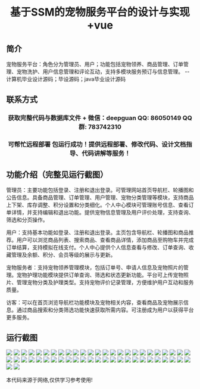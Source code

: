 <p><h1 align="center">基于SSM的宠物服务平台的设计与实现+vue</h1></p>

## 简介
宠物服务平台：角色分为管理员、用户；功能包括宠物领养、商品管理、订单管理、宠物洗护、用户信息管理和评论互动，支持多模块服务预订与信息管理。    --计算机毕业设计源码；毕设源码；java毕业设计源码


## 联系方式
<p><h3 align="center">获取完整代码与数据库文件 + 微信：deepguan QQ: 86050149 QQ群: 783742310</h3></p>
<p><h3 align="center">可帮忙远程部署 包运行成功！提供远程部署、修改代码、设计文档指导、代码讲解等服务！</h3></p>

## 功能介绍（完整见运行截图）
管理员：主要功能包括登录、注册和退出登录。可管理网站首页导航栏、轮播图和公告信息。具备商品管理、订单管理、用户管理、宠物分类管理等模块，支持商品上下架、库存调整、积分设置和分类细化。个人中心模块可管理账号信息、查看订单详情，并支持编辑和退出功能。提供宠物信息管理及用户评价处理，支持查询、筛选和分页操作。

用户：支持基本功能如登录、注册和退出登录。主页包含导航栏、轮播图和商品推荐。用户可以浏览商品列表、搜索商品、查看商品详情，添加商品至购物车并完成订单结算，支持模拟在线支付。个人中心提供个人信息查看与修改、订单查询、收藏管理及余额、积分、会员等级的展示与更新。

宠物服务者：支持宠物领养管理模块，包括订单号、申请人信息及宠物照片的管理。宠物护理功能模块提供订单查询、筛选和状态更新功能。平台可上传宠物照片、管理宠物分类及护理类型。支持宠物评价记录管理，方便维护用户互动和服务质量。

访客：可以在首页浏览导航栏功能模块及宠物相关内容，查看商品及宠物展示信息。通过商品搜索和分类筛选功能快速获取所需内容。可注册成为用户以获得平台更多服务。


## 运行截图
![](img/001.jpg)
![](img/002.jpg)
![](img/003.jpg)
![](img/004.jpg)
![](img/005.jpg)
![](img/006.jpg)
![](img/007.jpg)
![](img/008.jpg)
![](img/009.jpg)
![](img/010.jpg)
![](img/011.jpg)
![](img/012.jpg)
![](img/013.jpg)
![](img/014.jpg)
![](img/015.jpg)
![](img/016.jpg)
![](img/017.jpg)
![](img/018.jpg)
![](img/019.jpg)
![](img/020.jpg)
![](img/021.jpg)
![](img/022.jpg)
![](img/023.jpg)
![](img/024.jpg)
![](img/025.jpg)
![](img/026.jpg)
![](img/027.jpg)
![](img/028.jpg)
![](img/029.jpg)
![](img/030.jpg)
![](img/031.jpg)
![](img/032.jpg)
![](img/033.jpg)
![](img/034.jpg)
![](img/035.jpg)
![](img/036.jpg)
![](img/037.jpg)
![](img/038.jpg)
![](img/039.jpg)
![](img/040.jpg)
![](img/041.jpg)
![](img/042.jpg)
![](img/043.jpg)
![](img/044.jpg)
![](img/045.jpg)
![](img/046.jpg)
![](img/047.jpg)
![](img/048.jpg)
![](img/049.jpg)
![](img/050.jpg)
![](img/051.jpg)
![](img/052.jpg)

<p>本代码来源于网络,仅供学习参考使用!</p>
